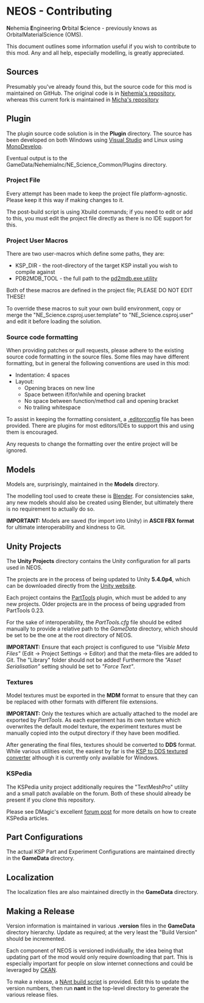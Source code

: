 # NEOS - Contributing
**N**ehemia **E**ngineering **O**rbital **S**cience - previously knows as OrbitalMaterialScience (OMS).

This document outlines some information useful if you wish to contribute to this mod. Any and all help, especially modelling, is greatly appreciated.


## Sources
Presumably you've already found this, but the source code for this mod is maintained on GitHub.  The original code is in [Nehemia's repository][10], whereas this current fork is maintained in [Micha's repository][11]

[10]: https://github.com/N3h3miah/OrbitalMaterialScience
[11]: https://github.com/mwerle/OrbitalMaterialScience

## Plugin

The plugin source code solution is in the **Plugin** directory.  The source has been developed on both Windows using [Visual Studio][20] and Linux using [MonoDevelop][21].

Eventual output is to the GameData/NehemiaInc/NE_Science_Common/Plugins directory.

### Project File
Every attempt has been made to keep the project file platform-agnostic. Please keep it this way if making changes to it.

The post-build script is using Xbuild commands; if you need to edit or add to this, you must edit the project file directly as there is no IDE support for this.

### Project User Macros
There are two user-macros which define some paths, they are:
* KSP_DIR - the root-directory of the target KSP install you wish to compile against
* PDB2MDB_TOOL - the full path to the [pd2mdb.exe utility][15]

Both of these macros are defined in the project file; PLEASE DO NOT EDIT THESE!

To override these macros to suit your own build environment, copy or merge the
"NE_Science.csproj.user.template" to "NE_Science.csproj.user" and edit it
before loading the solution.

[15]: https://forum.kerbalspaceprogram.com/index.php?showtopic=102909


### Source code formatting

When providing patches or pull requests, please adhere to the existing source code formatting in the source files.  Some files may have different formatting, but in general the following conventions are used in this mod:

* Indentation: 4 spaces
* Layout:
  * Opening braces on new line
  * Space between if/for/while and opening bracket
  * No space between function/method call and opening bracket
  * No trailing whitespace

To assist in keeping the formatting consistent, a [.editorconfig][22] file has been provided. There are plugins for most editors/IDEs to support this and using them is encouraged.

Any requests to change the formatting over the entire project will be ignored.

[20]: https://www.visualstudio.com/free-developer-offers/
[21]: http://www.monodevelop.com/
[22]: http://editorconfig.org/

## Models
Models are, surprisingly, maintained in the **Models** directory.

The modelling tool used to create these is [Blender][30]. For consistencies sake, any new models should also be created using Blender, but ultimately there is no requirement to actually do so.

**IMPORTANT:** Models are saved (for import into Unity) in **ASCII FBX format** for ultimate interoperability and kindness to Git.

[30]: https://www.blender.org/

## Unity Projects
The **Unity Projects** directory contains the Unity configuration for all parts used in NEOS.

The projects are in the process of being updated to Unity **5.4.0p4**, which can be downloaded directly from the [Unity website][40].

Each project contains the [PartTools][41] plugin, which must be added to any new projects. Older projects are in the process of being upgraded from PartTools 0.23.

For the sake of interoperability, the *PartTools.cfg* file should be edited manually to provide a relative path to the *GameData* directory, which should be set to be the one at the root directory of NEOS.

**IMPORTANT:** Ensure that each project is configured to use *"Visible Meta Files"* (Edit -> Project Settings -> Editor) and that the meta-files are added to Git.  The "Library" folder should not be added! Furthermore the *"Asset Serialisation"* setting should be set to *"Force Text"*. 

### Textures
Model textures must be exported in the **MDM** format to ensure that they can be replaced with other formats with different file extensions.

**IMPORTANT:** Only the textures which are actually attached to the model are exported by *PartTools*. As each experiment has its own texture which overwrites the default model texture, the experiment textures must be manually copied into the output directory if they have been modified.

After generating the final files, textures should be converted to **DDS** format. While various utilities exist, the easiest by far is the [KSP to DDS textured converter][42] although it is currently only available for Windows.

### KSPedia
The KSPedia unity project additionally requires the "TextMeshPro" utility and a small patch available on the forum. Both of these should already be present if you clone this repository.

Please see DMagic's excellent [forum post][43] for more details on how to create KSPedia articles.

[40]: https://unity3d.com/unity/qa/patch-releases?version=5.4
[41]: http://forum.kerbalspaceprogram.com/index.php?showtopic=135228
[42]: http://forum.kerbalspaceprogram.com/index.php?showtopic=88972
[43]: http://forum.kerbalspaceprogram.com/index.php?showtopic=137628

## Part Configurations
The actual KSP Part and Experiment Configurations are maintained directly in the **GameData** directory.

## Localization
The localization files are also maintained directly in the **GameData** directory.

## Making a Release
Version information is maintained in various **.version** files in the **GameData** directory hierarchy. Update as required; at the very least the "Build Version" should be incremented.

Each component of NEOS is versioned individually, the idea being that updating part of the mod would only require downloading that part. This is especially important for people on slow internet connections and could be leveraged by [CKAN][60].

To make a release, a [NAnt build script][61] is provided. Edit this to update the version numbers, then run **nant** in the top-level directory to generate the various release files.

[60]: http://forum.kerbalspaceprogram.com/index.php?showtopic=90246
[61]: http://nant.sourceforge.net/
